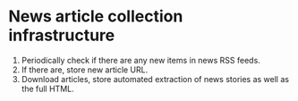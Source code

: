 # News article collection infrastructure

1. Periodically check if there are any new items in news RSS feeds.
1. If there are, store new article URL.
1. Download articles, store automated extraction of news stories as well as the full HTML.
